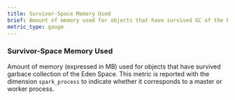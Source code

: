 ```yaml
---
title: Survivor-Space Memory Used 
brief: Amount of memory used for objects that have survived GC of the Eden Space
metric_type: gauge
---
```

### Survivor-Space Memory Used
Amount of memory (expressed in MB) used for objects that have survived garbace collection of the Eden Space. This metric is reported with the dimension `spark_process` to indicate whether it corresponds to a master or worker process. 
